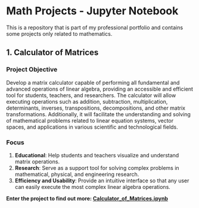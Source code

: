 # Math Projects - Jupyter Notebook

This is a repository that is part of my professional portfolio and contains some projects only related to mathematics.

## 1. Calculator of Matrices

### Project Objective

Develop a matrix calculator capable of performing all fundamental and advanced operations of linear algebra, providing an accessible and efficient tool for students, teachers, and researchers. The calculator will allow executing operations such as addition, subtraction, multiplication, determinants, inverses, transpositions, decompositions, and other matrix transformations. Additionally, it will facilitate the understanding and solving of mathematical problems related to linear equation systems, vector spaces, and applications in various scientific and technological fields.

### Focus

1. **Educational**: Help students and teachers visualize and understand matrix operations.
2. **Research**: Serve as a support tool for solving complex problems in mathematical, physical, and engineering research.
3. **Efficiency and Usability**: Provide an intuitive interface so that any user can easily execute the most complex linear algebra operations.

**Enter the project to find out more: [Calculator_of_Matrices.ipynb](Calculator_of_Matrices.ipynb)**
